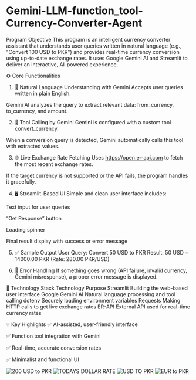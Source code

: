 # Gemini-LLM-function_tool-Currency-Converter-Agent


 Program Objective
This program is an intelligent currency converter assistant that understands user queries written in natural language (e.g., "Convert 100 USD to PKR") and provides real-time currency conversion using up-to-date exchange rates.
It uses Google Gemini AI and Streamlit to deliver an interactive, AI-powered experience.

⚙️ Core Functionalities
1. 🧠 Natural Language Understanding with Gemini
Accepts user queries written in plain English.

Gemini AI analyzes the query to extract relevant data: from_currency, to_currency, and amount.

2. 🔗 Tool Calling by Gemini
Gemini is configured with a custom tool convert_currency.

When a conversion query is detected, Gemini automatically calls this tool with extracted values.

3. 🌐 Live Exchange Rate Fetching
Uses https://open.er-api.com to fetch the most recent exchange rates.

If the target currency is not supported or the API fails, the program handles it gracefully.

4. 🖥️ Streamlit-Based UI
Simple and clean user interface includes:

Text input for user queries

“Get Response” button

Loading spinner

Final result display with success or error message

5. ✅ Sample Output
User Query: Convert 50 USD to PKR
Result: 50 USD = 14000.00 PKR (Rate: 280.00 PKR/USD)

6. 🚨 Error Handling
If something goes wrong (API failure, invalid currency, Gemini misresponse), a proper error message is displayed.

🧱 Technology Stack
Technology	Purpose
Streamlit	Building the web-based user interface
Google Gemini AI	Natural language processing and tool calling
dotenv	Securely loading environment variables
Requests	Making HTTP calls to get live exchange rates
ER-API	External API used for real-time currency rates

💡 Key Highlights
✅ AI-assisted, user-friendly interface

✅ Function tool integration with Gemini

✅ Real-time, accurate conversion rates

✅ Minimalist and functional UI

![200 USD to PKR](https://github.com/user-attachments/assets/14019304-94b1-449f-b686-1330e03941d0)
![TODAYS DOLLAR RATE](https://github.com/user-attachments/assets/53aabaa7-921a-4742-b7aa-36fc370f2ad1)
![USD TO PKR](https://github.com/user-attachments/assets/95c64d02-85b6-4614-8ae7-6a1c5bbd3bea)
![EUR to PKR](https://github.com/user-attachments/assets/562d7538-10ba-4d31-bfa3-845493d64566)
